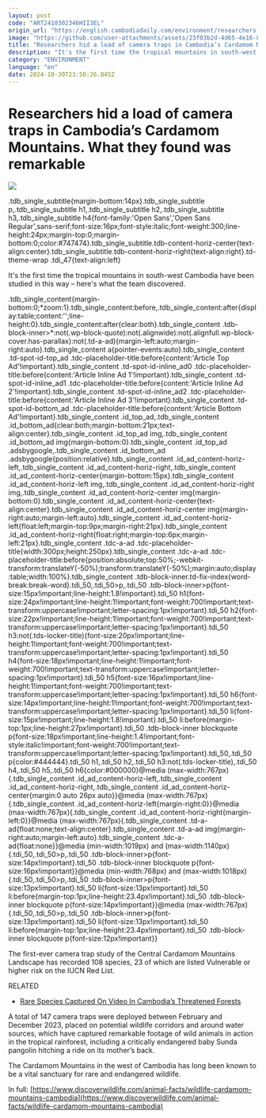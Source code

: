 ```yaml
---
layout: post
code: "ART2410302346HII3EL"
origin_url: "https://english.cambodiadaily.com/environment/researchers-hid-a-load-of-camera-traps-in-cambodias-cardamom-mountains-what-they-found-was-remarkable-189974/"
image: "https://github.com/user-attachments/assets/23f03b2d-4d65-4e16-81fa-b9a85079422e"
title: "Researchers hid a load of camera traps in Cambodia’s Cardamom Mountains. What they found was remarkable"
description: "It's the first time the tropical mountains in south-west Cambodia have been studied in this way – here's what the team discovered."
category: "ENVIRONMENT"
language: "en"
date: 2024-10-30T23:50:26.845Z
---
```


# Researchers hid a load of camera traps in Cambodia’s Cardamom Mountains. What they found was remarkable

 ![](https://github.com/user-attachments/assets/c8638f86-e351-446c-8c09-3b1fa5b78375)

.tdb\_single\_subtitle{margin-bottom:14px}.tdb\_single\_subtitle p,.tdb\_single\_subtitle h1,.tdb\_single\_subtitle h2,.tdb\_single\_subtitle h3,.tdb\_single\_subtitle h4{font-family:'Open Sans','Open Sans Regular',sans-serif;font-size:16px;font-style:italic;font-weight:300;line-height:24px;margin-top:0;margin-bottom:0;color:#747474}.tdb\_single\_subtitle.tdb-content-horiz-center{text-align:center}.tdb\_single\_subtitle.tdb-content-horiz-right{text-align:right}.td-theme-wrap .tdi\_47{text-align:left}

It's the first time the tropical mountains in south-west Cambodia have been studied in this way – here's what the team discovered.

.tdb\_single\_content{margin-bottom:0;\*zoom:1}.tdb\_single\_content:before,.tdb\_single\_content:after{display:table;content:'';line-height:0}.tdb\_single\_content:after{clear:both}.tdb\_single\_content .tdb-block-inner>\*:not(.wp-block-quote):not(.alignwide):not(.alignfull.wp-block-cover.has-parallax):not(.td-a-ad){margin-left:auto;margin-right:auto}.tdb\_single\_content a{pointer-events:auto}.tdb\_single\_content .td-spot-id-top\_ad .tdc-placeholder-title:before{content:'Article Top Ad'!important}.tdb\_single\_content .td-spot-id-inline\_ad0 .tdc-placeholder-title:before{content:'Article Inline Ad 1'!important}.tdb\_single\_content .td-spot-id-inline\_ad1 .tdc-placeholder-title:before{content:'Article Inline Ad 2'!important}.tdb\_single\_content .td-spot-id-inline\_ad2 .tdc-placeholder-title:before{content:'Article Inline Ad 3'!important}.tdb\_single\_content .td-spot-id-bottom\_ad .tdc-placeholder-title:before{content:'Article Bottom Ad'!important}.tdb\_single\_content .id\_top\_ad,.tdb\_single\_content .id\_bottom\_ad{clear:both;margin-bottom:21px;text-align:center}.tdb\_single\_content .id\_top\_ad img,.tdb\_single\_content .id\_bottom\_ad img{margin-bottom:0}.tdb\_single\_content .id\_top\_ad .adsbygoogle,.tdb\_single\_content .id\_bottom\_ad .adsbygoogle{position:relative}.tdb\_single\_content .id\_ad\_content-horiz-left,.tdb\_single\_content .id\_ad\_content-horiz-right,.tdb\_single\_content .id\_ad\_content-horiz-center{margin-bottom:15px}.tdb\_single\_content .id\_ad\_content-horiz-left img,.tdb\_single\_content .id\_ad\_content-horiz-right img,.tdb\_single\_content .id\_ad\_content-horiz-center img{margin-bottom:0}.tdb\_single\_content .id\_ad\_content-horiz-center{text-align:center}.tdb\_single\_content .id\_ad\_content-horiz-center img{margin-right:auto;margin-left:auto}.tdb\_single\_content .id\_ad\_content-horiz-left{float:left;margin-top:9px;margin-right:21px}.tdb\_single\_content .id\_ad\_content-horiz-right{float:right;margin-top:6px;margin-left:21px}.tdb\_single\_content .tdc-a-ad .tdc-placeholder-title{width:300px;height:250px}.tdb\_single\_content .tdc-a-ad .tdc-placeholder-title:before{position:absolute;top:50%;-webkit-transform:translateY(-50%);transform:translateY(-50%);margin:auto;display:table;width:100%}.tdb\_single\_content .tdb-block-inner.td-fix-index{word-break:break-word}.tdi\_50,.tdi\_50>p,.tdi\_50 .tdb-block-inner>p{font-size:15px!important;line-height:1.8!important}.tdi\_50 h1{font-size:24px!important;line-height:1!important;font-weight:700!important;text-transform:uppercase!important;letter-spacing:1px!important}.tdi\_50 h2{font-size:22px!important;line-height:1!important;font-weight:700!important;text-transform:uppercase!important;letter-spacing:1px!important}.tdi\_50 h3:not(.tds-locker-title){font-size:20px!important;line-height:1!important;font-weight:700!important;text-transform:uppercase!important;letter-spacing:1px!important}.tdi\_50 h4{font-size:18px!important;line-height:1!important;font-weight:700!important;text-transform:uppercase!important;letter-spacing:1px!important}.tdi\_50 h5{font-size:16px!important;line-height:1!important;font-weight:700!important;text-transform:uppercase!important;letter-spacing:1px!important}.tdi\_50 h6{font-size:14px!important;line-height:1!important;font-weight:700!important;text-transform:uppercase!important;letter-spacing:1px!important}.tdi\_50 li{font-size:15px!important;line-height:1.8!important}.tdi\_50 li:before{margin-top:1px;line-height:27px!important}.tdi\_50 .tdb-block-inner blockquote p{font-size:18px!important;line-height:1.4!important;font-style:italic!important;font-weight:700!important;text-transform:uppercase!important;letter-spacing:1px!important}.tdi\_50,.tdi\_50 p{color:#444444}.tdi\_50 h1,.tdi\_50 h2,.tdi\_50 h3:not(.tds-locker-title),.tdi\_50 h4,.tdi\_50 h5,.tdi\_50 h6{color:#000000}@media (max-width:767px){.tdb\_single\_content .id\_ad\_content-horiz-left,.tdb\_single\_content .id\_ad\_content-horiz-right,.tdb\_single\_content .id\_ad\_content-horiz-center{margin:0 auto 26px auto}}@media (max-width:767px){.tdb\_single\_content .id\_ad\_content-horiz-left{margin-right:0}}@media (max-width:767px){.tdb\_single\_content .id\_ad\_content-horiz-right{margin-left:0}}@media (max-width:767px){.tdb\_single\_content .td-a-ad{float:none;text-align:center}.tdb\_single\_content .td-a-ad img{margin-right:auto;margin-left:auto}.tdb\_single\_content .tdc-a-ad{float:none}}@media (min-width:1019px) and (max-width:1140px){.tdi\_50,.tdi\_50>p,.tdi\_50 .tdb-block-inner>p{font-size:14px!important}.tdi\_50 .tdb-block-inner blockquote p{font-size:16px!important}}@media (min-width:768px) and (max-width:1018px){.tdi\_50,.tdi\_50>p,.tdi\_50 .tdb-block-inner>p{font-size:13px!important}.tdi\_50 li{font-size:13px!important}.tdi\_50 li:before{margin-top:1px;line-height:23.4px!important}.tdi\_50 .tdb-block-inner blockquote p{font-size:14px!important}}@media (max-width:767px){.tdi\_50,.tdi\_50>p,.tdi\_50 .tdb-block-inner>p{font-size:13px!important}.tdi\_50 li{font-size:13px!important}.tdi\_50 li:before{margin-top:1px;line-height:23.4px!important}.tdi\_50 .tdb-block-inner blockquote p{font-size:12px!important}}

The first-ever camera trap study of the Central Cardamom Mountains Landscape has recorded 108 species, 23 of which are listed Vulnerable or higher risk on the IUCN Red List.

RELATED

*   [Rare Species Captured On Video In Cambodia’s Threatened Forests](https://www.barrons.com/news/rare-species-captured-on-video-in-cambodia-s-threatened-forests-a0ca6075)

A total of 147 camera traps were deployed between February and December 2023, placed on potential wildlife corridors and around water sources, which have captured remarkable footage of wild animals in action in the tropical rainforest, including a critically endangered baby Sunda pangolin hitching a ride on its mother’s back.

The Cardamom Mountains in the west of Cambodia has long been known to be a vital sanctuary for rare and endangered wildlife.

In full: [https://www.discoverwildlife.com/animal-facts/wildlife-cardamom-mountains-cambodia](https://www.discoverwildlife.com/animal-facts/wildlife-cardamom-mountains-cambodia)